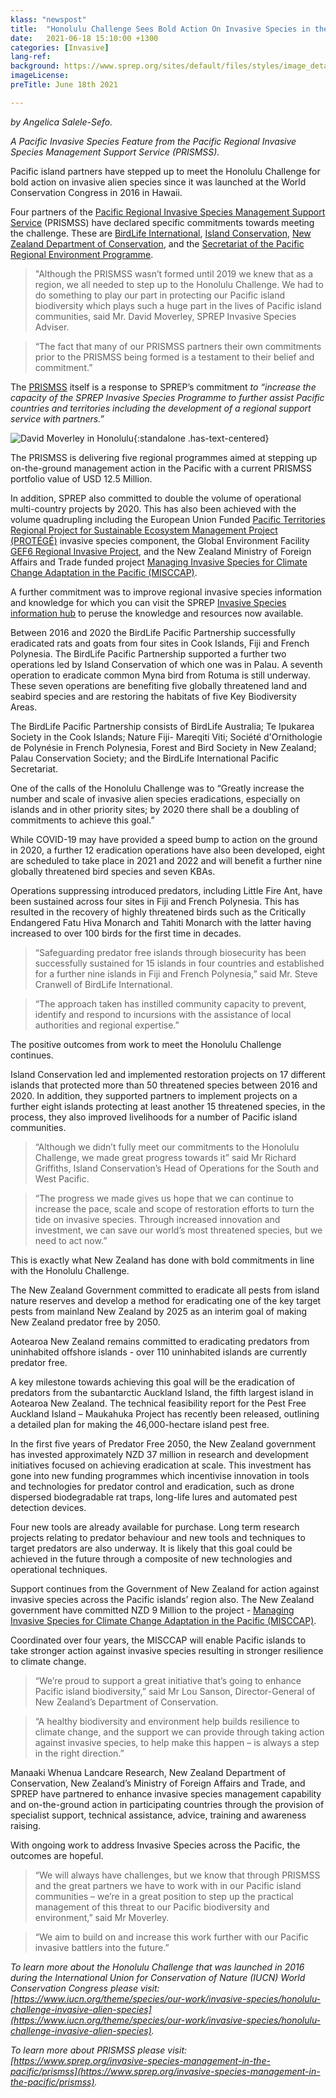 ```yaml
---
klass: "newspost"
title:  "Honolulu Challenge Sees Bold Action On Invasive Species in the Pacific Islands"
date:   2021-06-18 15:10:00 +1300
categories: [Invasive]
lang-ref: 
background: https://www.sprep.org/sites/default/files/styles/image_detai_670_400_/public/images/news/Setting%20Traps%20in%20Tonga_Mt%20Talau_0.jpg?itok=El1_Dpm7
imageLicense:
preTitle: June 18th 2021

---
```


*by Angelica Salele-Sefo.*

*A Pacific Invasive Species Feature from the Pacific Regional Invasive Species Management Support Service (PRISMSS).*

Pacific island partners have stepped up to meet the Honolulu Challenge for bold action on invasive alien species since it was launched at the World Conservation Congress in 2016 in Hawaii.

Four partners of the [Pacific Regional Invasive Species Management Support Service](https://www.sprep.org/invasive-species-management-in-the-pacific/prismss) (PRISMSS) have declared specific commitments towards meeting the challenge. These are [BirdLife International](https://www.birdlife.org/worldwide/programmes), [Island Conservation](https://www.islandconservation.org/), [New Zealand Department of Conservation](https://www.doc.govt.nz/), and the [Secretariat of the Pacific Regional Environment Programme](https://www.sprep.org/).

> "Although the PRISMSS wasn’t formed until 2019 we knew that as a region, we all needed to step up to the Honolulu Challenge. We had to do something to play our part in protecting our Pacific island biodiversity which plays such a huge part in the lives of Pacific island communities, said Mr. David Moverley, SPREP Invasive Species Adviser.
>

> “The fact that many of our PRISMSS partners their own commitments prior to the PRISMSS being formed is a testament to their belief and commitment.”
>

The [PRISMSS](https://www.sprep.org/invasive-species-management-in-the-pacific/prismss) itself is a response to SPREP’s commitment *to “increase the capacity of the SPREP Invasive Species Programme to further assist Pacific countries and territories including the development of a regional support service with partners.”*

![David Moverley in Honolulu](https://www.sprep.org/sites/default/files/users/angelicas/Talking%20to%20a%20tree.jpg){:standalone .has-text-centered}

The PRISMSS is delivering five regional programmes aimed at stepping up on-the-ground management action in the Pacific with a current PRISMSS portfolio value of USD 12.5 Million. 

In addition, SPREP also committed to double the volume of operational multi-country projects by 2020.  This has also been achieved with the volume quadrupling including the European Union Funded [Pacific Territories Regional Project for Sustainable Ecosystem Management Project (PROTÉGÉ)](https://protege.spc.int/en/themes/invasive-species) invasive species component, the Global Environment Facility [GEF6 Regional Invasive Project](https://www.sprep.org/gef6-rip), and the New Zealand Ministry of Foreign Affairs and Trade funded project [Managing Invasive Species for Climate Change Adaptation in the Pacific (MISCCAP)](https://www.sprep.org/sites/default/files/documents/publications/MISCCAP-newsletter.pdf).

A further commitment was to improve regional invasive species information and knowledge for which you can visit the SPREP [Invasive Species information hub](https://www.sprep.org/invasive-species-management-in-the-pacific) to peruse the knowledge and resources now available.

Between 2016 and 2020 the BirdLife Pacific Partnership successfully eradicated rats and goats from four sites in Cook Islands, Fiji and French Polynesia. The BirdLife Pacific Partnership supported a further two operations led by Island Conservation of which one was in Palau. A seventh operation to eradicate common Myna bird from Rotuma is still underway. These seven operations are benefiting five globally threatened land and seabird species and are restoring the habitats of five Key Biodiversity Areas.

The BirdLife Pacific Partnership consists of BirdLife Australia; Te Ipukarea Society in the Cook Islands; Nature Fiji- Mareqiti Viti; Société d'Ornithologie de Polynésie in French Polynesia, Forest and Bird Society in New Zealand; Palau Conservation Society; and the BirdLife International Pacific Secretariat.

One of the calls of the Honolulu Challenge was to “Greatly increase the number and scale of invasive alien species eradications, especially on islands and in other priority sites; by 2020 there shall be a doubling of commitments to achieve this goal.”

While COVID-19 may have provided a speed bump to action on the ground in 2020, a further 12 eradication operations have also been developed, eight are scheduled to take place in 2021 and 2022 and will benefit a further nine globally threatened bird species and seven KBAs.

Operations suppressing introduced predators, including Little Fire Ant, have been sustained across four sites in Fiji and French Polynesia. This has resulted in the recovery of highly threatened birds such as the Critically Endangered Fatu Hiva Monarch and Tahiti Monarch with the latter having increased to over 100 birds for the first time in decades.

> “Safeguarding predator free islands through biosecurity has been successfully sustained for 15 islands in four countries and established for a further nine islands in Fiji and French Polynesia,” said Mr. Steve Cranwell of BirdLife International.
>

> “The approach taken has instilled community capacity to prevent, identify and respond to incursions with the assistance of local authorities and regional expertise.”
>

The positive outcomes from work to meet the Honolulu Challenge continues.

Island Conservation led and implemented restoration projects on 17 different islands that protected more than 50 threatened species between 2016 and 2020. In addition, they supported partners to implement projects on a further eight islands protecting at least another 15 threatened species, in the process, they also improved livelihoods for a number of Pacific island communities.

> “Although we didn’t fully meet our commitments to the Honolulu Challenge, we made great progress towards it” said Mr Richard Griffiths, Island Conservation’s Head of Operations for the South and West Pacific.
>

> “The progress we made gives us hope that we can continue to increase the pace, scale and scope of restoration efforts to turn the tide on invasive species. Through increased innovation and investment, we can save our world’s most threatened species, but we need to act now.”
>

This is exactly what New Zealand has done with bold commitments in line with the Honolulu Challenge.

The New Zealand Government committed to eradicate all pests from island nature reserves and develop a method for eradicating one of the key target pests from mainland New Zealand by 2025 as an interim goal of making New Zealand predator free by 2050.

Aotearoa New Zealand remains committed to eradicating predators from uninhabited offshore islands - over 110 uninhabited islands are currently predator free.

A key milestone towards achieving this goal will be the eradication of predators from the subantarctic Auckland Island, the fifth largest island in Aotearoa New Zealand. The technical feasibility report for the Pest Free Auckland Island – Maukahuka Project has recently been released, outlining a detailed plan for making the 46,000-hectare island pest free.

In the first five years of Predator Free 2050, the New Zealand government has invested approximately NZD 37 million in research and development initiatives focused on achieving eradication at scale. This investment has gone into new funding programmes which incentivise innovation in tools and technologies for predator control and eradication, such as drone dispersed biodegradable rat traps, long-life lures and automated pest detection devices.

Four new tools are already available for purchase. Long term research projects relating to predator behaviour and new tools and techniques to target predators are also underway. It is likely that this goal could be achieved in the future through a composite of new technologies and operational techniques.

Support continues from the Government of New Zealand for action against invasive species across the Pacific islands’ region also. The New Zealand government have committed NZD 9 Million to the project - [Managing Invasive Species for Climate Change Adaptation in the Pacific (MISCCAP)](https://www.sprep.org/sites/default/files/documents/publications/MISCCAP-newsletter.pdf).

Coordinated over four years, the MISCCAP will enable Pacific islands to take stronger action against invasive species resulting in stronger resilience to climate change.

> “We’re proud to support a great initiative that’s going to enhance Pacific island biodiversity,” said Mr Lou Sanson, Director-General of New Zealand’s Department of Conservation.
>

> “A healthy biodiversity and environment help builds resilience to climate change, and the support we can provide through taking action against invasive species, to help make this happen – is always a step in the right direction.”
>

Manaaki Whenua Landcare Research, New Zealand Department of Conservation, New Zealand’s Ministry of Foreign Affairs and Trade, and SPREP have partnered to enhance invasive species management capability and on-the-ground action in participating countries through the provision of specialist support, technical assistance, advice, training and awareness raising.

With ongoing work to address Invasive Species across the Pacific, the outcomes are hopeful.

> “We will always have challenges, but we know that through PRISMSS and the great partners we have to work with in our Pacific island communities – we’re in a great position to step up the practical management of this threat to our Pacific biodiversity and environment,” said Mr Moverley.
>

> “We aim to build on and increase this work further with our Pacific invasive battlers into the future.”
>

*To learn more about the Honolulu Challenge that was launched in 2016 during the International Union for Conservation of Nature (IUCN) World Conservation Congress please visit: [https://www.iucn.org/theme/species/our-work/invasive-species/honolulu-challenge-invasive-alien-species](https://www.iucn.org/theme/species/our-work/invasive-species/honolulu-challenge-invasive-alien-species).*

*To learn more about PRISMSS please visit: [https://www.sprep.org/invasive-species-management-in-the-pacific/prismss](https://www.sprep.org/invasive-species-management-in-the-pacific/prismss).*
